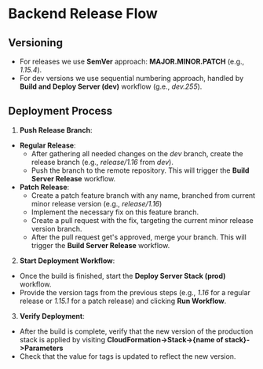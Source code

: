 # Backend Release Flow
## Versioning
- For releases we use **SemVer** approach: **MAJOR.MINOR.PATCH** (e.g., _1.15.4_).
- For dev versions we use sequential numbering approach, handled by **Build and Deploy Server (dev)** workflow (g.e., _dev.255_).
## Deployment Process
1. **Push Release Branch**:
  - **Regular Release**:
    - After gathering all needed changes on the _dev_ branch, create the release branch (e.g., _release/1.16_ from _dev_).
    - Push the branch to the remote repository. This will trigger the **Build Server Release** workflow.
  - **Patch Release**:
    - Create a patch feature branch with any name, branched from current minor release version (e.g., _release/1.16_)
    - Implement the necessary fix on this feature branch.
    - Create a pull request with the fix, targeting the current minor release version branch.
    - After the pull request get's approved, merge your branch. This will trigger the **Build Server Release** workflow.
2. **Start Deployment Workflow**: 
  - Once the build is finished, start the **Deploy Server Stack (prod)** workflow.
  - Provide the version tags from the previous steps (e.g., _1.16_ for a regular release or _1.15.1_ for a patch release) and clicking **Run Workflow**.
3. **Verify Deployment**: 
  - After the build is complete, verify that the new version of the production stack is applied by visiting **CloudFormation->Stack->{name of stack}->Parameters**
  - Check that the value for tags is updated to reflect the new version.
